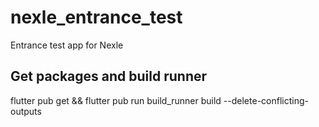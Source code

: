 # nexle_entrance_test
Entrance test app for Nexle

## Get packages and build runner
flutter pub get && flutter pub run build_runner build --delete-conflicting-outputs
